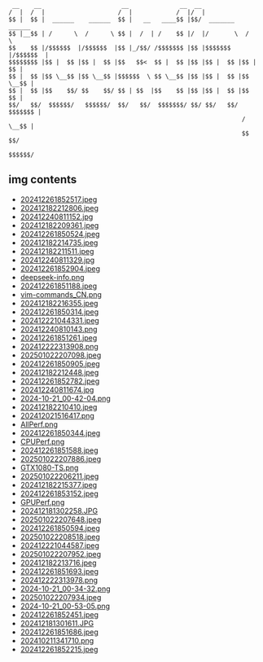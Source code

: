 
```
 __    __                      __              __  __                     
/  |  /  |                    /  |            /  |/  |                    
$$ |  $$ |  ______    ______  $$ |   __   ____$$ |$$/  _______    ______  
$$ |__$$ | /      \  /      \ $$ |  /  | /    $$ |/  |/       \  /      \ 
$$    $$ |/$$$$$$  |/$$$$$$  |$$ |_/$$/ /$$$$$$$ |$$ |$$$$$$$  |/$$$$$$  |
$$$$$$$$ |$$ |  $$ |$$ |  $$ |$$   $$<  $$ |  $$ |$$ |$$ |  $$ |$$ |  $$ |
$$ |  $$ |$$ \__$$ |$$ \__$$ |$$$$$$  \ $$ \__$$ |$$ |$$ |  $$ |$$ \__$$ |
$$ |  $$ |$$    $$/ $$    $$/ $$ | $$  |$$    $$ |$$ |$$ |  $$ |$$    $$ |
$$/   $$/  $$$$$$/   $$$$$$/  $$/   $$/  $$$$$$$/ $$/ $$/   $$/  $$$$$$$ |
                                                                /  \__$$ |
                                                                $$    $$/ 
                                                                 $$$$$$/  
```

## img contents

- [202412261852517.jpeg](img/202412261852517.jpeg)
- [202412182212806.jpeg](img/202412182212806.jpeg)
- [202412240811152.jpg](img/202412240811152.jpg)
- [202412182209361.jpeg](img/202412182209361.jpeg)
- [202412261850524.jpeg](img/202412261850524.jpeg)
- [202412182214735.jpeg](img/202412182214735.jpeg)
- [202412182211511.jpeg](img/202412182211511.jpeg)
- [202412240811329.jpg](img/202412240811329.jpg)
- [202412261852904.jpeg](img/202412261852904.jpeg)
- [deepseek-info.png](img/deepseek-info.png)
- [202412261851188.jpeg](img/202412261851188.jpeg)
- [vim-commands_CN.png](img/vim-commands_CN.png)
- [202412182216355.jpeg](img/202412182216355.jpeg)
- [202412261850314.jpeg](img/202412261850314.jpeg)
- [202412221044331.jpeg](img/202412221044331.jpeg)
- [202412240810143.png](img/202412240810143.png)
- [202412261851261.jpeg](img/202412261851261.jpeg)
- [202412222313908.png](img/202412222313908.png)
- [202501022207098.jpeg](img/202501022207098.jpeg)
- [202412261850905.jpeg](img/202412261850905.jpeg)
- [202412182212448.jpeg](img/202412182212448.jpeg)
- [202412261852782.jpeg](img/202412261852782.jpeg)
- [202412240811674.jpg](img/202412240811674.jpg)
- [2024-10-21_00-42-04.png](img/2024-10-21_00-42-04.png)
- [202412182210410.jpeg](img/202412182210410.jpeg)
- [202412021516417.png](img/202412021516417.png)
- [AllPerf.png](img/AllPerf.png)
- [202412261850344.jpeg](img/202412261850344.jpeg)
- [CPUPerf.png](img/CPUPerf.png)
- [202412261851588.jpeg](img/202412261851588.jpeg)
- [202501022207886.jpeg](img/202501022207886.jpeg)
- [GTX1080-TS.png](img/GTX1080-TS.png)
- [202501022206211.jpeg](img/202501022206211.jpeg)
- [202412182215377.jpeg](img/202412182215377.jpeg)
- [202412261853152.jpeg](img/202412261853152.jpeg)
- [GPUPerf.png](img/GPUPerf.png)
- [202412181302258.JPG](img/202412181302258.JPG)
- [202501022207648.jpeg](img/202501022207648.jpeg)
- [202412261850594.jpeg](img/202412261850594.jpeg)
- [202501022208518.jpeg](img/202501022208518.jpeg)
- [202412221044587.jpeg](img/202412221044587.jpeg)
- [202501022207952.jpeg](img/202501022207952.jpeg)
- [202412182213716.jpeg](img/202412182213716.jpeg)
- [202412261851693.jpeg](img/202412261851693.jpeg)
- [202412222313978.png](img/202412222313978.png)
- [2024-10-21_00-34-32.png](img/2024-10-21_00-34-32.png)
- [202501022207934.jpeg](img/202501022207934.jpeg)
- [2024-10-21_00-53-05.png](img/2024-10-21_00-53-05.png)
- [202412261852451.jpeg](img/202412261852451.jpeg)
- [202412181301611.JPG](img/202412181301611.JPG)
- [202412261851686.jpeg](img/202412261851686.jpeg)
- [202410211341710.png](img/202410211341710.png)
- [202412261852215.jpeg](img/202412261852215.jpeg)
